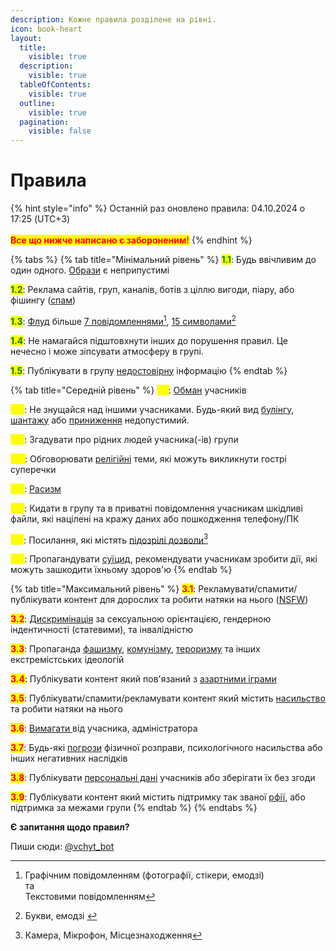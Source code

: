 ```yaml
---
description: Кожне правила розділене на рівні.
icon: book-heart
layout:
  title:
    visible: true
  description:
    visible: true
  tableOfContents:
    visible: true
  outline:
    visible: true
  pagination:
    visible: false
---
```


# Правила

{% hint style="info" %}
Останній раз оновлено правила: 04.10.2024 о 17:25 (UTC+3)\
\
<mark style="color:red;">**Все що нижче написано є забороненим!**</mark>
{% endhint %}

{% tabs %}
{% tab title="Мінімальний рівень" %}
<mark style="color:green;">**1.1**</mark>: Будь ввічливим до один одного. [Образи](https://uk.wikipedia.org/wiki/%D0%9E%D0%B1%D1%80%D0%B0%D0%B7%D0%B0) є неприпустимі

<mark style="color:green;">**1.2**</mark>: Реклама сайтів, груп, каналів, ботів з ціллю вигоди, піару, або фішингу ([спам](https://uk.wikipedia.org/wiki/%D0%A1%D0%BF%D0%B0%D0%BC))

<mark style="color:green;">**1.3**</mark>: [Флуд](https://uk.wikipedia.org/wiki/%D0%A4%D0%BB%D1%83%D0%B4) більше [7 повідомленнями](#user-content-fn-1)[^1], [15 символами](#user-content-fn-2)[^2]

<mark style="color:green;">**1.4**</mark>: Не намагайся підштовхнути інших до порушення правил. Це нечесно і може зіпсувати атмосферу в групі.

<mark style="color:green;">**1.5**</mark>: Публікувати в групу [недостовірну](https://uk.wikipedia.org/wiki/%D0%97%D0%B0%D1%85%D0%B8%D1%81%D1%82\_%D1%87%D0%B5%D1%81%D1%82%D1%96,\_%D0%B3%D1%96%D0%B4%D0%BD%D0%BE%D1%81%D1%82%D1%96\_%D1%96\_%D0%B4%D1%96%D0%BB%D0%BE%D0%B2%D0%BE%D1%97\_%D1%80%D0%B5%D0%BF%D1%83%D1%82%D0%B0%D1%86%D1%96%D1%97) інформацію
{% endtab %}

{% tab title="Середній рівень" %}
<mark style="color:yellow;">**2.1**</mark>: [Обман](https://uk.wikipedia.org/wiki/%D0%9E%D0%B1%D0%BC%D0%B0%D0%BD) учасників

<mark style="color:yellow;">**2.2**</mark>: Не знущайся над іншими учасниками. Будь-який вид [булінгу](https://uk.wikipedia.org/wiki/%D0%9A%D1%96%D0%B1%D0%B5%D1%80%D0%B1%D1%83%D0%BB%D1%96%D0%BD%D0%B3), [шантажу](https://uk.wikipedia.org/wiki/%D0%A8%D0%B0%D0%BD%D1%82%D0%B0%D0%B6) або [приниження](https://uk.wikipedia.org/wiki/%D0%9F%D1%80%D0%B8%D0%BD%D0%B8%D0%B6%D0%B5%D0%BD%D0%BD%D1%8F) недопустимий.

<mark style="color:yellow;">**2.3**</mark>: Згадувати про рідних людей учасника(-ів) групи

<mark style="color:yellow;">**2.4**</mark>: Обговорювати [релігійні](https://uk.wikipedia.org/wiki/%D0%A0%D0%B5%D0%BB%D1%96%D0%B3%D1%96%D1%8F) теми, які можуть викликнути гострі суперечки

<mark style="color:yellow;">**2.5**</mark>: [Расизм](https://core.ac.uk/download/pdf/78394746.pdf)

<mark style="color:yellow;">**2.6**</mark>: Кидати в групу та в приватні повідомлення учасникам шкідливі файли, які націлені на кражу даних або пошкодження телефону/ПК

<mark style="color:yellow;">**2.7**</mark>: Посилання, які містять [підозрілі дозволи](#user-content-fn-3)[^3]

<mark style="color:yellow;">**2.8**</mark>: Пропагандувати [суїцид](https://uk.wikipedia.org/wiki/%D0%A1%D0%B0%D0%BC%D0%BE%D0%B3%D1%83%D0%B1%D1%81%D1%82%D0%B2%D0%BE), рекомендувати учасникам зробити дії, які можуть зашкодити їхньому здоров'ю
{% endtab %}

{% tab title="Максимальний рівень" %}
<mark style="color:red;">**3.1**</mark>: Рекламувати/спамити/публікувати контент для дорослих та робити натяки на нього ([NSFW](https://uk.wikipedia.org/wiki/NSFW))

<mark style="color:red;">**3.2**</mark>: [Дискримінація](https://uk.wikipedia.org/wiki/%D0%94%D0%B8%D1%81%D0%BA%D1%80%D0%B8%D0%BC%D1%96%D0%BD%D0%B0%D1%86%D1%96%D1%8F) за сексуальною орієнтацією, гендерною індентичності (статевими), та інвалідністю

<mark style="color:red;">**3.3**</mark>: Пропаганда [фашизму](https://uk.wikipedia.org/wiki/%D0%A4%D0%B0%D1%88%D0%B8%D0%B7%D0%BC), [комунізму](https://uk.wikipedia.org/wiki/%D0%9A%D0%BE%D0%BC%D1%83%D0%BD%D1%96%D0%B7%D0%BC), [тероризму](https://uk.wikipedia.org/wiki/%D0%A2%D0%B5%D1%80%D0%BE%D1%80%D0%B8%D0%B7%D0%BC) та інших екстремістських ідеологій

<mark style="color:red;">**3.4**</mark>: Публікувати контент який пов'язаний з [азартними іграми](https://uk.wikipedia.org/wiki/%D0%90%D0%B7%D0%B0%D1%80%D1%82%D0%BD%D1%96\_%D1%96%D0%B3%D1%80%D0%B8)

<mark style="color:red;">**3.5**</mark>: Публікувати/спамити/рекламувати контент який містить [насильство](https://uk.wikipedia.org/wiki/%D0%9D%D0%B0%D1%81%D0%B8%D0%BB%D1%8C%D1%81%D1%82%D0%B2%D0%BE) та робити натяки на нього

<mark style="color:red;">**3.6**</mark>:  [Вимагати ](https://uk.wikipedia.org/wiki/%D0%92%D0%B8%D0%BC%D0%B0%D0%B3%D0%B0%D0%BD%D0%BD%D1%8F)від учасника, адміністратора

<mark style="color:red;">**3.7**</mark>: Будь-які [погрози](https://uk.wikipedia.org/wiki/%D0%9F%D0%BE%D0%B3%D1%80%D0%BE%D0%B7%D0%B0) фізичної розправи, психологічного насильства або інших негативних наслідків

<mark style="color:red;">**3.8**</mark>: Публікувати [персональні дані](https://uk.wikipedia.org/wiki/%D0%9F%D0%B5%D1%80%D1%81%D0%BE%D0%BD%D0%B0%D0%BB%D1%8C%D0%BD%D1%96\_%D0%B4%D0%B0%D0%BD%D1%96) учасників або зберігати їх без згоди

<mark style="color:red;">**3.9**</mark>: Публікувати контент який містить підтримку так званої [рфії](https://uk.wikipedia.org/wiki/%D0%A0%D0%BE%D1%81%D1%96%D1%8F), або підтримка за межами групи
{% endtab %}
{% endtabs %}

**Є запитання щодо правил?**

Пиши сюди: [@vchyt\_bot](http://t.me/vchyt\_bot)

[^1]: Графічним повідомленням (фотографії, стікери, емодзі)\
    та\
    Текстовими повідомленням

[^2]: Букви, емодзі&#x20;

[^3]: Камера, Мікрофон, Місцезнаходження
